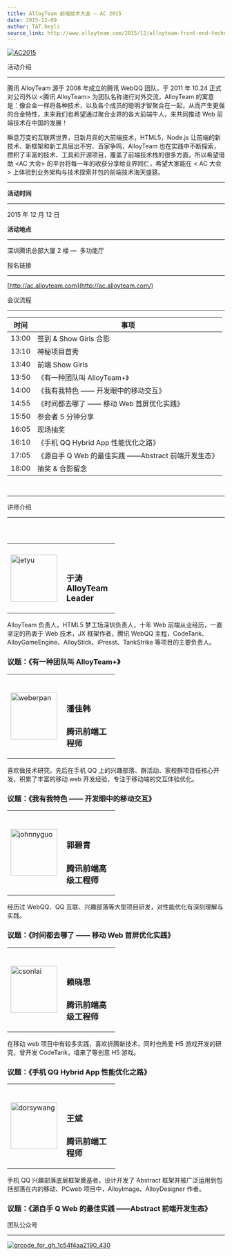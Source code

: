 ```yaml
---
title: AlloyTeam 前端技术大会 — AC 2015
date: 2015-12-09
author: TAT.heyli
source_link: http://www.alloyteam.com/2015/12/alloyteam-front-end-technology-conference-ac-2015/
---
```


[![AC2015](http://www.alloyteam.com/wp-content/uploads/2015/12/AC2015.png)](http://www.alloyteam.com/wp-content/uploads/2015/12/AC2015.png)

活动介绍  

* * *

腾讯 AlloyTeam 源于 2008 年成立的腾讯 WebQQ 团队，于 2011 年 10.24 正式对公司外以 &lt;腾讯 AlloyTeam> 为团队名称进行对外交流，AlloyTeam 的寓意是：像合金一样将各种技术，以及各个成员的聪明才智聚合在一起，从而产生更强的合金特性，未来我们也希望通过聚合业界的各大前端牛人，来共同推动 Web 前端技术在中国的发展！

瞬息万变的互联网世界，日新月异的大前端技术，HTML5，Node.js 让前端的新技术、新框架和新工具层出不穷、百家争鸣，AlloyTeam 也在实践中不断探索，攒积了丰富的技术、工具和开源项目，覆盖了前端技术栈的很多方面，所以希望借助 &lt;AC 大会> 的平台将每一年的收获分享给业界同仁，希望大家能在 &lt; AC 大会 > 上体验到业务架构与技术探索并包的前端技术海天盛筵。

* * *

**活动时间**  

* * *

2015 年 12 月 12 日

**活动地点**  

* * *

深圳腾讯总部大厦 2 楼 —  多功能厅

报名链接  

* * *

[http://ac.alloyteam.com](http://ac.alloyteam.com/)

会议流程  

* * *

| 时间    | 事项                                  |
| ----- | ----------------------------------- |
| 13:00 | 签到 & Show Girls 合影                  |
| 13:10 | 神秘项目首秀                              |
| 13:40 | 前端 Show Girls                       |
| 13:50 | 《有一种团队叫 AlloyTeam+》                 |
| 14:00 | 《我有我特色 —— 开发眼中的移动交互》                |
| 14:55 | 《时间都去哪了 —— 移动 Web 首屏优化实践》           |
| 15:50 | 参会者 5 分钟分享                          |
| 16:05 | 现场抽奖                                |
| 16:10 | 《手机 QQ Hybrid App 性能优化之路》           |
| 17:05 | 《源自手 Q Web 的最佳实践 ——Abstract 前端开发生态》 |
| 18:00 | 抽奖 & 合影留念                           |

   

* * *

讲师介绍  

* * *

###  

<table border="0" cellpadding="1" cellspacing="1" style="width:250px"><tbody><tr><td rowspan="2" style="height:108px; width:113px"><a href="http://www.alloyteam.com/wp-content/uploads/2015/12/jetyu.png"><img alt="jetyu" class="alignnone size-full wp-image-9117" src="http://www.alloyteam.com/wp-content/uploads/2015/12/jetyu.png" style="height:108px; width:108px"></a></td><td rowspan="2"><p>&nbsp;</p><h3><strong>于涛</strong><br><strong>AlloyTeam Leader</strong><br></h3></td></tr></tbody></table>

AlloyTeam 负责人，HTML5 梦工场深圳负责人，十年 Web 前端从业经历，一直坚定的热衷于 Web 技术，JX 框架作者，腾讯 WebQQ 主程，CodeTank、AlloyGameEngine、AlloyStick、iPresst、TankStrike 等项目的主要负责人。

### 议题：《有一种团队叫 AlloyTeam+》

<table border="0" cellpadding="1" cellspacing="1" style="width:250px"><tbody><tr><td rowspan="2" style="height:108px; width:113px"><a href="http://www.alloyteam.com/wp-content/uploads/2015/12/weberpan.png"><img alt="weberpan" class="alignnone size-full wp-image-9119" src="http://www.alloyteam.com/wp-content/uploads/2015/12/weberpan.png" style="height:108px; width:108px"></a></td><td rowspan="2"><p>&nbsp;</p><h3>潘佳韩<br></h3><h3>腾讯前端工程师<br></h3></td></tr></tbody></table>

喜欢做技术研究。先后在手机 QQ 上的兴趣部落、群活动、家校群项目任核心开发，积累了丰富的移动 web 开发经验，专注于移动端的交互体验优化。

### 议题：《我有我特色 —— 开发眼中的移动交互》

<table border="0" cellpadding="1" cellspacing="1" style="width:250px"><tbody><tr><td rowspan="2" style="height:108px; width:113px"><a href="http://www.alloyteam.com/wp-content/uploads/2015/12/johnnyguo.png"><img alt="johnnyguo" class="alignnone size-full wp-image-9118" src="http://www.alloyteam.com/wp-content/uploads/2015/12/johnnyguo.png" style="height:108px; width:108px"></a></td><td rowspan="2"><p>&nbsp;</p><h3>郭碧青<br></h3><h3>腾讯前端高级工程师<br></h3></td></tr></tbody></table>

经历过 WebQQ、QQ 互联、兴趣部落等大型项目研发，对性能优化有深刻理解与实践。

### 议题：《时间都去哪了 —— 移动 Web 首屏优化实践》

<table border="0" cellpadding="1" cellspacing="1" style="width:250px"><tbody><tr><td rowspan="2" style="height:108px; width:113px"><a href="http://www.alloyteam.com/wp-content/uploads/2015/12/csonlai.png"><img alt="csonlai" class="alignnone size-full wp-image-9115" src="http://www.alloyteam.com/wp-content/uploads/2015/12/csonlai.png" style="height:108px; width:108px"></a></td><td rowspan="2"><p>&nbsp;</p><h3>赖晓思<br></h3><h3>腾讯前端高级工程师<br></h3></td></tr></tbody></table>

在移动 web 项目中有较多实践，喜欢折腾新技术，同时也热爱 H5 游戏开发的研究，曾开发 CodeTank，墙来了等创意 H5 游戏。

### 议题：《手机 QQ Hybrid App 性能优化之路》

<table border="0" cellpadding="1" cellspacing="1" style="width:250px"><tbody><tr><td rowspan="2" style="height:108px; width:113px"><a href="http://www.alloyteam.com/wp-content/uploads/2015/12/dorsywang.png"><img alt="dorsywang" class="alignnone size-full wp-image-9116" src="http://www.alloyteam.com/wp-content/uploads/2015/12/dorsywang.png" style="height:108px; width:108px"></a></td><td rowspan="2"><p>&nbsp;</p><h3>王斌<br></h3><h3>腾讯前端工程师<br></h3></td></tr></tbody></table>

手机 QQ 兴趣部落底层框架奠基者，设计开发了 Abstract 框架并被广泛运用到包括部落在内的移动、PCweb 项目中，AlloyImage、AlloyDesigner 作者。

### 议题：《源自手 Q Web 的最佳实践 ——Abstract 前端开发生态》

团队公众号  

* * *

[![qrcode_for_gh_1c54f4aa2190_430](http://www.alloyteam.com/wp-content/uploads/2012/05/qrcode_for_gh_1c54f4aa2190_430.jpg)](http://www.alloyteam.com/wp-content/uploads/2012/05/qrcode_for_gh_1c54f4aa2190_430.jpg)